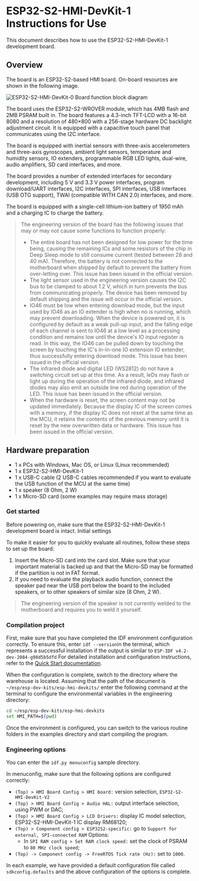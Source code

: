 # ESP32-S2-HMI-DevKit-1 Instructions for Use

This document describes how to use the ESP32-S2-HMI-DevKit-1 development board.
## Overview

The board is an ESP32-S2-based HMI board. On-board resources are shown in the following image.

![ESP32-S2-HMI-DevKit-0 Board function block diagram](docs/_static/board_func.jpg)

The board uses the ESP32-S2-WROVER module, which has 4MB flash and 2MB PSRAM built in. The board features a 4.3-inch TFT-LCD with a 16-bit 8080 and a resolution of 480×800 with a 256-stage hardware DC backlight adjustment circuit. It is equipped with a capacitive touch panel that communicates using the I2C interface.

The board is equipped with inertial sensors with three-axis accelerometers and three-axis gyroscopes, ambient light sensors, temperature and humidity sensors, IO extenders, programmable RGB LED lights, dual-wire, audio amplifiers, SD card interfaces, and more.

The board provides a number of extended interfaces for secondary development, including 5 V and 3.3 V power interfaces, program download/UART interfaces, I2C interfaces, SPI interfaces, USB interfaces (USB OTG support), TWAI (compatible WITH CAN 2.0) interfaces, and more.

The board is equipped with a single-cell lithium-ion battery of 1950 mAh and a charging IC to charge the battery.

> The engineering version of the board has the following issues that may or may not cause some functions to function properly:
>
>- The entire board has not been designed for low power for the time being, causing the remaining ICs and some resistors of the chip in Deep Sleep mode to still consume current (tested between 28 and 40 mA). Therefore, the battery is not connected to the motherboard when shipped by default to prevent the battery from over-letting over. This issue has been issued in the official version.
>- The light sensor used in the engineering version causes the I2C bus to be clamped to about 1.2 V, which in turn prevents the bus from communicating properly. The device has been removed by default shipping and the issue will occur in the official version.
>- IO46 must be low when entering download mode, but the input used by IO46 as an IO extender is high when no is running, which may prevent downloading. When the device is powered on, it is configured by default as a weak pull-up input, and the falling edge of each channel is sent to IO46 at a low level as a processing condition and remains low until the device's IO input register is read. In this way, the IO46 can be pulled down by touching the screen by touching the IC's in-in-one IO extension IO extender, thus successfully entering download mode. This issue has been issued in the official version.
>- The infrared diode and digital LED (WS2812) do not have a switching circuit set up at this time. As a result, leDs may flash or light up during the operation of the infrared diode, and infrared diodes may also emit an outside line red during operation of the LED. This issue has been issued in the official version.
>- When the hardware is reset, the screen content may not be updated immediately. Because the display IC of the screen comes with a memory, if the display IC does not reset at the same time as the MCU, it retains the contents of the previous memory until it is reset by the new overwritten data or hardware. This issue has been issued in the official version.

## Hardware preparation

- 1 x PCs with Windows, Mac OS, or Linux (Linux recommended)
- 1 x ESP32-S2-HMI-DevKit-1
- 1 x USB-C cable (2 USB-C cables recommended if you want to evaluate the USB function of the MCU at the same time)
- 1 x speaker (8 Ohm, 2 W)
- 1 x Micro-SD card (some examples may require mass storage)

### Get started

Before powering on, make sure that the ESP32-S2-HMI-DevKit-1 development board is intact.
Initial settings

To make it easier for you to quickly evaluate all routines, follow these steps to set up the board:

1. Insert the Micro-SD card into the card slot. Make sure that your important material is backed up and that the Micro-SD may be formatted if the partition is not in FAT format.
2. If you need to evaluate the playback audio function, connect the speaker pad near the USB port below the board to the included speakers, or to other speakers of similar size (8 Ohm, 2 W).

> The engineering version of the speaker is not currently welded to the motherboard and requires you to weld it yourself.

### Compilation project

First, make sure that you have completed the IDF environment configuration correctly. To ensure this, enter `idf --version`in the terminal, which represents a successful installation if the output is similar to `ESP-IDF v4.2-dev-2084-g98d5b5dfd` For detailed installation and configuration instructions, refer to the [Quick Start documentation](https://docs.espressif.com/projects/esp-idf/en/latest/esp32s2/get-started/index.html).

When the configuration is complete, switch to the directory where the warehouse is located. Assuming that the path of the document is `~/esp/esp-dev-kits/esp-hmi-devkits/` enter the following command at the terminal to configure the environmental variables in the engineering directory:
```bash
cd ~/esp/esp-dev-kits/esp-hmi-devkits
set HMI_PATH=$(pwd)
```
Once the environment is configured, you can switch to the various routine folders in the examples directory and start compiling the program.
### Engineering options

You can enter the `idf.py menuconfig` sample directory.

In menuconfig, make sure that the following options are configured correctly:

- `(Top) > HMI Board Config > HMI board:` version selection, `ESP32-S2-HMI-DevKit-V2`
- `(Top) > HMI Board Config > Audio HAL:` output interface selection, using PWM or DAC;
- `(Top) > HMI Board Config > LCD Drivers:` display IC model selection, ESP32-S2-HMI-DevKit-1 IC display RM68120;
- `(Top) > Component config > ESP32S2-specific:` go to `Support for external, SPI-connected RAM` Options:
   - In `SPI RAM config > Set RAM clock speed:` set the clock of PSRAM to `80 MHz clock speed`;
- `(Top) -> Component config -> FreeRTOS Tick rate (Hz):` set to `1000`.

In each example, we have provided a default configuration file called `sdkconfig.defaults` and the above configuration of the options is complete.
